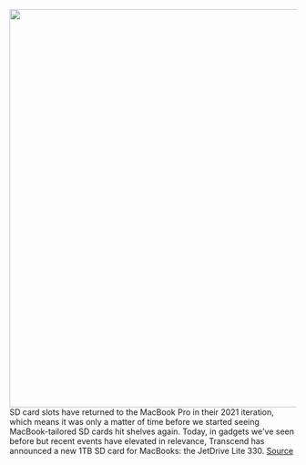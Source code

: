 <img src='https://cdn.vox-cdn.com/thumbor/bwqB_c-P4-cnLaBXbizgZFQD1gQ=/0x0:600x450/1200x800/filters:focal(252x177:348x273)/cdn.vox-cdn.com/uploads/chorus_image/image/70780987/RC_JDL330_feature_01_1TB.0.png' width='700px' /><br/>
SD card slots have returned to the MacBook Pro in their 2021 iteration, which means it was only a matter of time before we started seeing MacBook-tailored SD cards hit shelves again. Today, in gadgets we've seen before but recent events have elevated in relevance, Transcend has announced a new 1TB SD card for MacBooks: the JetDrive Lite 330.
<a href='https://www.theverge.com/2022/4/22/23037196/transcend-jetdrive-lite-330-apple-macbook-pro-sd-card-price-release-date'> Source <a/>
